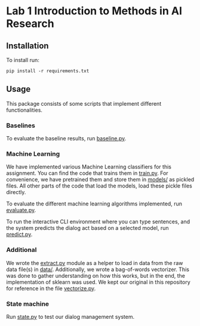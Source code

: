 # Lab 1 Introduction to Methods in AI Research

## Installation

To install run:

```
pip install -r requirements.txt
```

## Usage

This package consists of some scripts that implement different functionalities.

### Baselines

To evaluate the baseline results, run [baseline.py](baseline.py).

### Machine Learning

We have implemented various Machine Learning classifiers for this assignment.
You can find the code that trains them in [train.py](train.py).
For convenience, we have pretrained them and store them in [models/](models/) as pickled files.
All other parts of the code that load the models, load these pickle files directly.

To evaluate the different machine learning algorithms implemented, run [evaluate.py](evaluate.py).

To run the interactive CLI environment where you can type sentences, and the system predicts the dialog act based on a selected model, run [predict.py](predict.py).

### Additional

We wrote the [extract.py](extract.py) module as a helper to load in data from the raw data file(s) in [data/](data/).
Additionally, we wrote a bag-of-words vectorizer. This was done to gather understanding on how this works, but in the end, the implementation of sklearn was used.
We kept our original in this repository for reference in the file [vectorize.py](vectorize.py).

### State machine

Run [state.py](state.py) to test our dialog management system.
